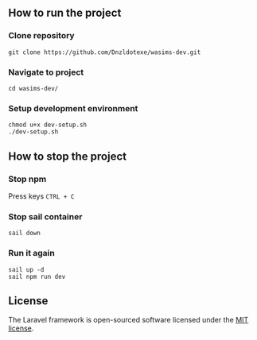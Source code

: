 ## How to run the project

### Clone repository
```
git clone https://github.com/Dnzldotexe/wasims-dev.git
```

### Navigate to project
```
cd wasims-dev/
```

### Setup development environment
```
chmod u+x dev-setup.sh
./dev-setup.sh
```

## How to stop the project

### Stop npm
Press keys `CTRL + C`

### Stop sail container
```
sail down
```

### Run it again
```
sail up -d
sail npm run dev
```

## License

The Laravel framework is open-sourced software licensed under the [MIT license](https://opensource.org/licenses/MIT).
